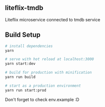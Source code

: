## liteflix-tmdb

Liteflix microservice connected to tmdb service

## Build Setup

``` bash
# install dependencies
yarn

# serve with hot reload at localhost:3000
yarn start:dev

# build for production with minification
yarn run build

# start as a production environment
yarn run start:prod
```

Don't forget to check env.example :D
